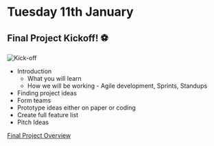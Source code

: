 # Tuesday 11th January

## Final Project Kickoff! ⚽

![Kick-off](https://media.giphy.com/media/nP9QvzLFF4eYWDcJQg/giphy-downsized-large.gif)

+ Introduction
  + What you will learn
  + How we will be working - Agile development, Sprints, Standups
+ Finding project ideas
+ Form teams
+ Prototype ideas either on paper or coding
+ Create full feature list
+ Pitch Ideas

[Final Project Overview](https://docs.google.com/document/d/1ihU1kfWLNLp_3myWbfnjO7eaABVuu6xUdBLnjc0g7W8/edit?usp=sharing)